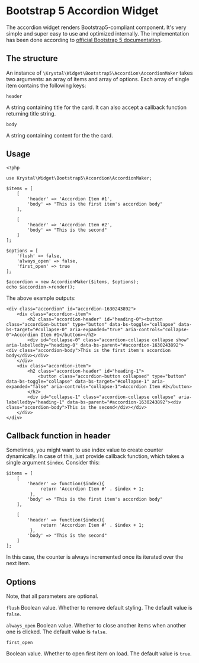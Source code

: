Bootstrap 5 Accordion Widget
==========

The accordion widget renders Bootstrap5-compliant component. It's very simple and super easy to use and optimized internally. The implementation has been done according to [official Bootstrap 5 documentation](https://getbootstrap.com/docs/5.1/components/accordion/).

The structure
----

An instance of `\Krystal\Widget\Bootstrap5\Accordion\AccordionMaker` takes two arguments: an array of items and array of options. Each array of single item contains the following keys:

`header`

A string containing title for the card. It can also accept a callback function returning title string.

`body`

A string containing content for the the card.


Usage
----

    <?php
    
    use Krystal\Widget\Bootstrap5\Accordion\AccordionMaker;
    
    $items = [
        [
            'header' => 'Accordion Item #1',
            'body' => "This is the first item's accordion body"
        ],
    
        [
            'header' => 'Accordion Item #2',
            'body' => "This is the second"
        ]
    ];
    
    $options = [
        'flush' => false,
        'always_open' => false,
        'first_open' => true
    ];
    
    $accordion = new AccordionMaker($items, $options);
    echo $accordion->render();

The above example outputs:

    <div class="accordion" id="accordion-1630243892">
        <div class="accordion-item">
            <h2 class="accordion-header" id="heading-0"><button class="accordion-button" type="button" data-bs-toggle="collapse" data-bs-target="#collapse-0" aria-expanded="true" aria-controls="collapse-0">Accordion Item #1</button></h2>
            <div id="collapse-0" class="accordion-collapse collapse show" aria-labelledby="heading-0" data-bs-parent="#accordion-1630243892"><div class="accordion-body">This is the first item's accordion body</div></div>
        </div>
        <div class="accordion-item">
            <h2 class="accordion-header" id="heading-1">
                <button class="accordion-button collapsed" type="button" data-bs-toggle="collapse" data-bs-target="#collapse-1" aria-expanded="false" aria-controls="collapse-1">Accordion Item #2</button>
            </h2>
            <div id="collapse-1" class="accordion-collapse collapse" aria-labelledby="heading-1" data-bs-parent="#accordion-1630243892"><div class="accordion-body">This is the second</div></div>
        </div>
    </div>

Callback function in header
-----
Sometimes, you might want to use index value to create counter dynamically. In case of this, just provide callback function, which takes a single argument `$index`. Consider this:

    $items = [
        [
            'header' => function($index){
			     return 'Accordion Item #' . $index + 1;
			 },
            'body' => "This is the first item's accordion body"
        ],
    
        [
            'header' => function($index){
			     return 'Accordion Item #' . $index + 1;
			 },
            'body' => "This is the second"
        ]
    ];

In this case, the counter is always incremented once its iterated over the next item.


Options
-----

Note, that all parameters are optional.

`flush`
Boolean value. Whether to remove default styling. The default value is `false`.


`always_open`
Boolean value. Whether to close another items when another one is clicked. The default value is `false`.

`first_open`

Boolean value. Whether to open first item on load. The default value is `true`.


